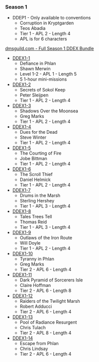 ### Season 1
* DDEP1 - Only available to conventions
    * Corruption in Kryptgarden
    * Teos Abadia
    * Tier 1 - APL 2 - Length 4
    * APL is for 6 characters

[dmsguild.com - Full Season 1 DDEX Bundle](http://www.dmsguild.com/product/170765/DDEX1-Tyranny-of-Dragons-Complete-Bundle-BUNDLE?affiliate_id=757342)

* [DDEX1-1](http://www.dmsguild.com/product/170384/DDEX101-Defiance-in-Phlan-5e?affiliate_id=757342)
    * Defiance in Phlan
    * Shawn Merwin
    * Level 1-2 - APL 1 - Length 5
    * 5 1-hour mini-missions
* [DDEX1-2](http://www.dmsguild.com/product/170405/DDEX102-Secrets-of-Sokol-Keep-5e?affiliate_id=757342)
    * Secrets of Sokol Keep
    * Peter Sleijpen
    * Tier 1 - APL 2 - Length 4
* [DDEX1-3](http://www.dmsguild.com/product/170407/DDEX103-Shadows-of-the-Moonsea-5e?affiliate_id=757342)
    * Shadows Over the Moonsea
    * Greg Marks
    * Tier 1 - APL 2 - Length 4
* [DDEX1-4](http://www.dmsguild.com/product/170461/DDEX104-Dues-for-the-Dead-5e?affiliate_id=757342)
    * Dues for the Dead
    * Steve Winter
    * Tier 1 - APL 2 - Length 4
* [DDEX1-5](http://www.dmsguild.com/product/170462/DDEX105-The-Courting-of-Fire-5e?affiliate_id=757342)
    * The Courting of Fire
    * Jobe Bittman
    * Tier 1 - APL 2 - Length 4
* [DDEX1-6](http://www.dmsguild.com/product/170463/DDEX106-The-Scroll-Thief-5e?affiliate_id=757342)
    * The Scroll Thief
    * Daniel Helmick
    * Tier 1 - APL 2 - Length 4
* [DDEX1-7](http://www.dmsguild.com/product/170465/DDEX107-Drums-in-the-Marsh-5e?affiliate_id=757342)
    * Drums in the Marsh
    * Sterling Hershey
    * Tier 1 - APL 3 - Length 4
* [DDEX1-8](http://www.dmsguild.com/product/170466/DDEX108-Tales-Trees-Tell-5e?affiliate_id=757342)
    * Tales Trees Tell
    * Thomas Reid
    * Tier 1 - APL 3 - Length 4
* [DDEX1-9](http://www.dmsguild.com/product/170467/DDEX109-Outlaws-of-the-Iron-Route-5e?affiliate_id=757342)
    * Outlaws of the Iron Route
    * Will Doyle
    * Tier 1 - APL 2 - Length 4
* [DDEX1-10](http://www.dmsguild.com/product/170469/DDEX110-Tyranny-in-Phlan-5e?affiliate_id=757342)
    * Tyranny in Phlan
    * Greg Marks
    * Tier 2 - APL 6 - Length 4
* [DDEX1-11](http://www.dmsguild.com/product/170470/DDEX111-Dark-Pyramid-of-Sorcerers-Isle-5e?affiliate_id=757342)
    * Dark Pyramid of Sorcerers Isle
    * Claire Hoffman
    * Tier 2 - APL 6 - Length 8
* [DDEX1-12](http://www.dmsguild.com/product/170471/DDEX112-Raiders-of-the-Twilight-Marsh-5e?affiliate_id=757342)
    * Raiders of the Twilight Marsh
    * Robert Adducci
    * Tier 2 - APL 6 - Length 4
* [DDEX1-13](http://www.dmsguild.com/product/170472/DDEX113-Pool-of-Radiance-Resurgent-5e?affiliate_id=757342)
    * Pool of Radiance Resurgent
    * Chris Tulach
    * Tier 2 - APL 8 - Length 4
* [DDEX1-14](http://www.dmsguild.com/product/170474/DDEX114-Escape-from-Phlan-5e?affiliate_id=757342)
    * Escape from Phlan
    * Chris Lindsay
    * Tier 2 - APL 6 - Length 4
